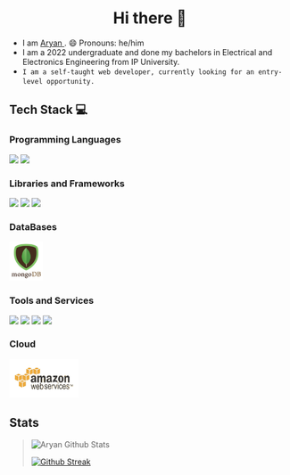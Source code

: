 <h1 align="center"> Hi there 👋 </h1>

* I am [ Aryan ](https://www.linkedin.com/in/aryan-a0439421b/). 😄 Pronouns: he/him
* I am a 2022 undergraduate and done my bachelors in Electrical and Electronics Engineering from IP University.
* ```I am a self-taught web developer, currently looking for an entry-level opportunity.```

## Tech Stack 💻 

### Programming Languages
<p float="left">
<img src="https://res.cloudinary.com/practicaldev/image/fetch/s--xVCufn18--/c_limit%2Cf_auto%2Cfl_progressive%2Cq_66%2Cw_880/https://dev-to-uploads.s3.amazonaws.com/uploads/articles/5nnkrcc3kixypm642opg.gif" height="90" />   
<img src="https://logos-download.com/wp-content/uploads/2019/01/JavaScript_Logo.png"  height="90" />
</p>

### Libraries and Frameworks
<p float="left">
<img src="https://expressjs.com/images/express-facebook-share.png" height="50">
<img src="https://thumbs.gfycat.com/BestMeagerHoki-size_restricted.gif" height="60">
<img src="https://repository-images.githubusercontent.com/377044244/dbf0fe00-cd6f-11eb-9e1e-b8b1031c0b6a" height="60">
</p>

### DataBases
<p float="left">
<img src="https://raw.githubusercontent.com/DiptoChakrabarty/DiptoChakrabarty/master/assets/mongo.gif" height="70">
</p>

### Tools and Services
<p float="left">
<img src="https://code.visualstudio.com/opengraphimg/opengraph-blog.png" height="70">
<img src="https://camo.githubusercontent.com/6c83d44cce2207f2ebe74e1164eab7b6c91a6f97912817de565345186914c44f/68747470733a2f2f692e70696e696d672e636f6d2f6f726967696e616c732f38662f39312f32382f38663931323839366163343932326461623862633663346333636265646335622e676966" height="70">
<img src="https://assets.vercel.com/image/upload/q_auto/front/zeit/og.png" height="70">
<img src="https://voyager.postman.com/illustration/about-cityscape-postman-illustration.svg" height="80">
</p>

### Cloud
<p float="left">
<img src="https://raw.githubusercontent.com/DiptoChakrabarty/DiptoChakrabarty/master/assets/aws.gif" height="70">
</p>

## Stats
> ![Aryan Github Stats](https://github-readme-stats.vercel.app/api?username=aryandeelwal&show_icons=true_color=fff&icon_color=79ff97&text_color=9f9f9f&bg_color=151515)
>
> [![Github Streak](https://github-readme-streak-stats.herokuapp.com/?user=aryandeelwal&theme=dark&count_private=true&theme=radical)](https://github.com/aryandeelwal)

<!--
**aryandeelwal/aryandeelwal** is a ✨ _special_ ✨ repository because its `README.md` (this file) appears on your GitHub profile.

Here are some ideas to get you started:

- 🔭 I’m currently working on ...
- 🌱 I’m currently learning ...
- 👯 I’m looking to collaborate on ...
- 🤔 I’m looking for help with ...
- 💬 Ask me about ...
- 📫 How to reach me: ...
- 😄 Pronouns: ...
- ⚡ Fun fact: ...
-->
